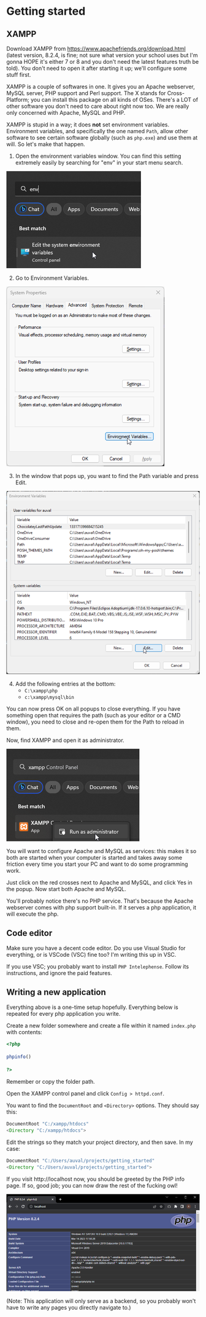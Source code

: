 # Getting started

## XAMPP

Download XAMPP from https://www.apachefriends.org/download.html (latest version, 8.2.4, is fine; not sure what version your school uses but I'm gonna HOPE it's either 7 or 8 and you don't need the latest features truth be told). You don't need to open it after starting it up; we'll configure some stuff first.

XAMPP is a couple of softwares in one. It gives you an Apache webserver, MySQL server, PHP support and Perl support. The X stands for Cross-Platform; you can install this package on all kinds of OSes.  There's a LOT of other software you don't need to care about right now too. We are really only concerned with Apache, MySQL and PHP.

XAMPP is stupid in a way; it does **not** set environment variables. Environment variables, and specifically the one named `Path`, allow other software to see certain software globally (such as `php.exe`) and use them at will. So let's make that happen. 

1. Open the environment variables window. You can find this setting extremely easily by searching for "env" in your start menu search.

![](z_resources/img/path1.png)

2. Go to Environment Variables.

![](z_resources/img/path2.png)

3. In the window that pops up, you want to find the Path variable and press Edit.

![](z_resources/img/path3.png)

4. Add the following entries at the bottom:
    - `C:\xampp\php`
    - `c:\xampp\mysql\bin`

You can now press OK on all popups to close everything. If you have something open that requires the path (such as your editor or a CMD window), you need to close and re-open them for the Path to reload in them.

Now, find XAMPP and open it as administrator.

![](z_resources/img/xampp1.png)

You will want to configure Apache and MySQL as services: this makes it so both are started when your computer is started and takes away some friction every time you start your PC and want to do some programming work.

Just click on the red crosses next to Apache and MySQL, and click Yes in the popup. Now start both Apache and MySQL.

You'll probably notice there's no PHP service. That's because the Apache webserver comes with php support built-in. If it serves a php application, it will execute the php.


## Code editor

Make sure you have a decent code editor. Do you use Visual Studio for everything, or is VSCode (VSC) fine too? I'm writing this up in VSC.

If you use VSC; you probably want to install `PHP Intelephense`. Follow its instructions, and ignore the paid features.

## Writing a new application

Everything above is a one-time setup hopefully. Everything below is repeated for every php application you write.

Create a new folder somewhere and create a file within it named `index.php` with contents:

```php
<?php 

phpinfo() 

?>
```

Remember or copy the folder path.

Open the XAMPP control panel and click `Config > httpd.conf`.

You want to find the `DocumentRoot` and `<Directory>` options. They should say this:

```php
DocumentRoot "C:/xampp/htdocs"
<Directory "C:/xampp/htdocs">
```

Edit the strings so they match your project directory, and then save. In my case:

```php
DocumentRoot "C:/Users/auval/projects/getting_started"
<Directory "C:/Users/auval/projects/getting_started">
```

If you visit http://localhost now, you should be greeted by the PHP info page. If so, good job; you can now draw the rest of the fucking owl!

![](php1.png)

(Note: This application will only serve as a backend, so you probably won't have to write any pages you directly navigate to.)